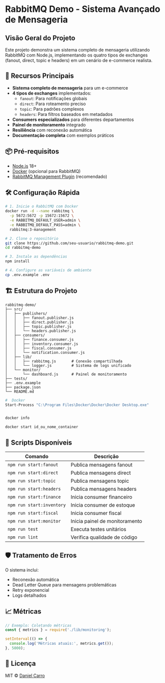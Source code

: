 # RabbitMQ Demo - Sistema Avançado de Mensageria

## Visão Geral do Projeto

Este projeto demonstra um sistema completo de mensageria utilizando RabbitMQ com Node.js, implementando os quatro tipos de exchanges (fanout, direct, topic e headers) em um cenário de e-commerce realista.

## 🚀 Recursos Principais

- **Sistema completo de mensageria** para um e-commerce
- **4 tipos de exchanges** implementados:
  - `fanout`: Para notificações globais
  - `direct`: Para roteamento preciso
  - `topic`: Para padrões complexos
  - `headers`: Para filtros baseados em metadados
- **Consumers especializados** para diferentes departamentos
- **Painel de monitoramento** integrado
- **Resiliência** com reconexão automática
- **Documentação completa** com exemplos práticos

## 📦 Pré-requisitos

- [Node.js](https://nodejs.org/) 18+
- [Docker](https://www.docker.com/) (opcional para RabbitMQ)
- [RabbitMQ Management Plugin](https://www.rabbitmq.com/management.html) (recomendado)

## 🛠️ Configuração Rápida

```bash
# 1. Inicie o RabbitMQ com Docker
docker run -d --name rabbitmq \
  -p 5672:5672 -p 15672:15672 \
  -e RABBITMQ_DEFAULT_USER=admin \
  -e RABBITMQ_DEFAULT_PASS=admin \
  rabbitmq:3-management

# 2. Clone o repositório
git clone https://github.com/seu-usuario/rabbitmq-demo.git
cd rabbitmq-demo

# 3. Instale as dependências
npm install

# 4. Configure as variáveis de ambiente
cp .env.example .env
```

## 🏗️ Estrutura do Projeto

```
rabbitmq-demo/
├── src/
│   ├── publishers/
│   │   ├── fanout.publisher.js
│   │   ├── direct.publisher.js
│   │   ├── topic.publisher.js
│   │   └── headers.publisher.js
│   ├── consumers/
│   │   ├── finance.consumer.js
│   │   ├── inventory.consumer.js
│   │   ├── fiscal.consumer.js
│   │   └── notification.consumer.js
│   ├── lib/
│   │   ├── rabbitmq.js       # Conexão compartilhada
│   │   └── logger.js         # Sistema de logs unificado
│   └── monitor/
│       └── dashboard.js      # Painel de monitoramento
├── tests/
├── .env.example
├── package.json
└── README.md
```

```bash
#  Docker
Start-Process "C:\Program Files\Docker\Docker\Docker Desktop.exe"


docker info

docker start id_ou_nome_container

```

## 📜 Scripts Disponíveis

| Comando | Descrição |
|---------|-----------|
| `npm run start:fanout` | Publica mensagens fanout |
| `npm run start:direct` | Publica mensagens direct |
| `npm run start:topic` | Publica mensagens topic |
| `npm run start:headers` | Publica mensagens headers |
| `npm run start:finance` | Inicia consumer financeiro |
| `npm run start:inventory` | Inicia consumer de estoque |
| `npm run start:fiscal` | Inicia consumer fiscal |
| `npm run start:monitor` | Inicia painel de monitoramento |
| `npm run test` | Executa testes unitários |
| `npm run lint` | Verifica qualidade de código |




## 🛡️ Tratamento de Erros

O sistema inclui:
- Reconexão automática
- Dead Letter Queue para mensagens problemáticas
- Retry exponencial
- Logs detalhados

## 📈 Métricas

```javascript
// Exemplo: Coletando métricas
const { metrics } = require('./lib/monitoring');

setInterval(() => {
  console.log('Métricas atuais:', metrics.get());
}, 5000);
```



## 📄 Licença

MIT © [Daniel Carro](https://github.com/seu-usuario)